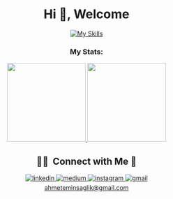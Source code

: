 
<h1 align="center">Hi 👋, Welcome </h1>
<!--     ![](https://komarev.com/ghpvc/?username=ahmeteminsaglik&plastic)
   -->

<div align="center"> 


[![My Skills](https://skillicons.dev/icons?i=java,flutter,hibernate,mysql,postgres,idea,git,html,css&theme=light)](https://skillicons.dev)

</div>

   <h3 align="center">My Stats:</h3>
<div align="center">
<a href="https://https://github.com/ahmeteminsaglik">
  <img height="180em" src="https://github-readme-stats-eight-theta.vercel.app/api?username=ahmeteminsaglik&show_icons=true&theme=algolia&include_all_commits=true&count_private=true"/>
  <img height="180em" src="https://github-readme-stats-eight-theta.vercel.app/api/top-langs/?username=ahmeteminsaglik&layout=compact&langs_count=8&theme=algolia"/>
</a>

   ## 🤝🏻 &nbsp;Connect with Me 🤝
  
  
<div align="center">
<a href="https://linkedin.com/in/ahmeteminsaglik" target="_blank">
<img src=https://img.shields.io/badge/linkedin-%231E77B5.svg?&style=for-the-badge&logo=linkedin&logoColor=white alt=linkedin style="margin-bottom: 5px;" />
</a>
<a href="https://medium.com/@ahmeteminsaglik" target="_blank">
<img src=https://img.shields.io/badge/%20-medium-black.svg?&style=for-the-badge&logo=medium&logoColor=white alt=medium style="margin-bottom: 5px;" />
</a>


<a href="https://instagram.com/ahmeteminsaglik" target="_blank">
<img src=https://img.shields.io/badge/Instagram-E4405F.svg?&style=for-the-badge&logo=instagram&logoColor=white alt=instagram style="margin-bottom: 5px;" />



<a href="mailto:ahmeteminsaglik@gmail.com" target="_blank">
<img src=https://img.shields.io/badge/%20-gmail-red.svg?&style=for-the-badge&logo=gmail&logoColor=white alt=gmail style="margin-bottom: 5px;" />
</a>
</div>  

<div align="center">
<a href="mailto:ahmeteminsaglik@gmail.com" target="_blank">
ahmeteminsaglik@gmail.com
</a>

<!-- 
<a href="https://https://stackoverflow.com/users/12879242" target="_blank">
<img src=https://img.shields.io/badge/stackoverflow-%23F28032.svg?&style=for-the-badge&logo=stackoverflow&logoColor=white alt=stackoverflow style="margin-bottom: 5px;" />
</a> 
-->


 <!-- [![Gmail](https://img.shields.io/badge/Gmail-D14836?style=badge&logo=gmail&logoColor=white)](https://www.ahmeteminsaglik@gmail.com) 
   Burasi siteyi aciyor direk-->
